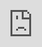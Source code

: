 ```yaml
---
layout: post
date:   2020-01-01
image: "/summer2020_research/images/csr_thumbnail.png"
title:  "nd2584"
author: "Nelson De Jesus Ubri"
---
```

This is a document that is written in markdown. What is markdown? It is a 'markup language' that allows you to format plain text in a way that is easily converted to many different formats. For example, this document was written in markdown but will be used as an webpage and converted into HTML.

To present and turn in your final projects for Conflict Urbanism: Puerto Rico Now you will be editing this template. You will include all of the text of your paper here, along with any and all images, maps, videos, or other materials that you produce.

[This webpage](https://guides.github.com/features/mastering-markdown/) provides a comprehensive guide to markdown syntax. But to make things easier for you we are including a cheat sheet of the main things you need to know here.

#### Please use level 4 headings for major section divisions
(make sure to put two spaces after the end of the heading)

Social Vulnerability Index (SVI) Breakdown at County Level

As a measure of vulnerability during the Coronavirus pandemic, **crowding**, one of the fifteen social factors composing the *Social Vulnerability Index (SVI)*, serves as a metric to identify vulnerable US counties with high rates of **occupancy per room (PPR)**. The CDC calculates PPR at 1.5 or more persons per room, which leads to higher vulnerability of a household. This metric is particularly important during the spread of a new highly contagious infectious disease because crowding is a condition-based indicator that helps understand vulnerability at an urban and rural scale based on the National Center for Health Statistics(NCHS)/CDC classification.

Italics are *similar* and are formatted like this.

To make a paragraph break you need to add two spaces at the end of your line before going to the next line.

Social Vulnerability Index (SVI) Breakdown at Census Tract Level

Understanding the underlying conditions that lead to underhoused households and crowding vulnerability is dependent on identifying the location of high concentrations of said vulnerability indicators. The census tract breakdown will help build a more accurate picture of crowding vulnerability within a county. This data will be enhanced by satellite imagery to locate population clusters and identify some of its physical characteristics.

For this analysis, correlations between **high crowding and Covid-19 case rates** will be the main criteria taken into account when describing and comparing counties and census tracts. Urban and rural counties will be compared down to census tract level and counties with the same NCHS/CDC classification.

The crowding vulnerability indicators used include:
1. Housing type
1. Transportation mode
1. Industry
1. Covid-19 Count/Share of Population
    * Household Size
    * Household Occupancy per Room
      - Current news stories that help connect these indicators


Use Author-Date parenthetical citations following Chicago Manual of Style conventions throughout your document, and add a works cited at the bottom of your post. See Author-Date quick guide [here](https://www-chicagomanualofstyle-org.ezproxy.cul.columbia.edu/tools_citationguide/citation-guide-2.html) for citation conventions.

Link to sources [text of link](https://www.politico.com/states/new-york/albany/story/2020/04/11/new-york-citys-most-crowded-neighborhoods-are-often-hardest-hit-by-coronavirus-1274875).

To embed images first ensure that the file is at least 740px wide. Then place the image file in a folder named for your group in the images folder. Then link to that image using the format here, but replace the file path with the name of your group's folder and appropriate image file name:

![COVID Cases](/summer2020_research/images/crowding/COVID Data_State-01.png)

If you want to include html files (i.e. an interactive map) host these via your personal github page, and then you can embed them in your document with a iframe. The format looks like this:

<div class="iframe-column"><iframe src="https://player.vimeo.com/video/290575503?title=0&byline=0&portrait=0" style="position:absolute;top:0;left:0;width:100%;height:100%;" frameborder="0"></iframe></div>


All you need to do to use one is replace the url that is between the two " ". Here is an iframe of mapbox tiles:

<div class="iframe-column"><iframe src="https://api.mapbox.com/styles/v1/mapbox/satellite-v9.html?title=true&access_token=pk.eyJ1IjoibWFwYm94IiwiYSI6ImNpejY4NDg1bDA1cjYzM280NHJ5NzlvNDMifQ.d6e-nNyBDtmQCVwVNivz7A#2/0/0" style="position:absolute;top:0;left:0;width:100%;height:100%;" frameborder="0"></iframe></div>
